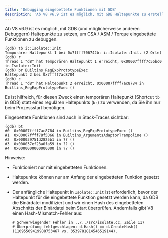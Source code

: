 ```yaml
---
title: 'Debugging eingebettete Funktionen mit GDB'
description: 'Ab V8 v6.9 ist es möglich, mit GDB Haltepunkte zu erstellen, um CSA / ASM / Torque eingebettete Funktionen zu debuggen.'
---
```

Ab V8 v6.9 ist es möglich, mit GDB (und möglicherweise anderen Debuggern) Haltepunkte zu setzen, um CSA / ASM / Torque eingebettete Funktionen zu debuggen.

```
(gdb) tb i::Isolate::Init
Temporärer Haltepunkt 1 bei 0x7ffff706742b: i::Isolate::Init. (2 Orte)
(gdb) r
Thread 1 "d8" hat Temporären Haltepunkt 1 erreicht, 0x00007ffff7c55bc0 in Isolate::Init
(gdb) br Builtins_RegExpPrototypeExec
Haltepunkt 2 bei 0x7ffff7ac8784
(gdb) c
Thread 1 "d8" hat Haltepunkt 2 erreicht, 0x00007ffff7ac8784 in Builtins_RegExpPrototypeExec ()
```

Es ist hilfreich, für diesen Zweck einen temporären Haltepunkt (Shortcut `tb` in GDB) statt eines regulären Haltepunkts (`br`) zu verwenden, da Sie ihn nur beim Prozessstart benötigen.

Eingebettete Funktionen sind auch in Stack-Traces sichtbar:

```
(gdb) bt
#0  0x00007ffff7ac8784 in Builtins_RegExpPrototypeExec ()
#1  0x00007ffff78f5066 in Builtins_ArgumentsAdaptorTrampoline ()
#2  0x000039751d2825b1 in ?? ()
#3  0x000037ef23a0fa59 in ?? ()
#4  0x0000000000000000 in ?? ()
```

Hinweise:

- Funktioniert nur mit eingebetteten Funktionen.
- Haltepunkte können nur am Anfang der eingebetteten Funktion gesetzt werden.
- Der anfängliche Haltepunkt in `Isolate::Init` ist erforderlich, bevor der Haltepunkt für die eingebettete Funktion gesetzt werden kann, da GDB die Binärdatei modifiziert und wir einen Hash des eingebetteten Abschnitts der Binärdatei beim Start überprüfen. Andernfalls gibt V8 einen Hash-Mismatch-Fehler aus:

    ```
    # Schwerwiegender Fehler in ../../src/isolate.cc, Zeile 117
    # Überprüfung fehlgeschlagen: d.Hash() == d.CreateHash() (11095509419988753467 vs. 3539781814546519144).
    ```
